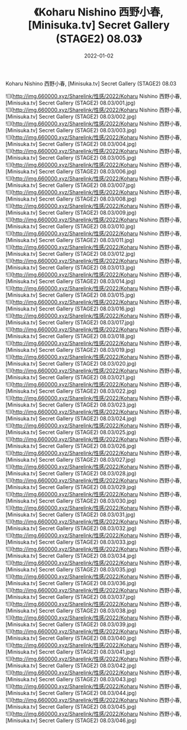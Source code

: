 ﻿---
layout: post
title:  《Koharu Nishino 西野小春, [Minisuka.tv] Secret Gallery (STAGE2) 08.03》
date:   2022-01-02
img: http://img.660000.xyz/Sharelink/性感/2022/Koharu Nishino 西野小春, [Minisuka.tv] Secret Gallery (STAGE2) 08.03/000.jpg
categories: [美女, 清纯, 唯美]
---

Koharu Nishino 西野小春, [Minisuka.tv] Secret Gallery (STAGE2) 08.03

  ![](http://img.660000.xyz/Sharelink/性感/2022/Koharu Nishino 西野小春, [Minisuka.tv] Secret Gallery (STAGE2) 08.03/001.jpg) <br> ![](http://img.660000.xyz/Sharelink/性感/2022/Koharu Nishino 西野小春, [Minisuka.tv] Secret Gallery (STAGE2) 08.03/002.jpg) <br> ![](http://img.660000.xyz/Sharelink/性感/2022/Koharu Nishino 西野小春, [Minisuka.tv] Secret Gallery (STAGE2) 08.03/003.jpg) <br> ![](http://img.660000.xyz/Sharelink/性感/2022/Koharu Nishino 西野小春, [Minisuka.tv] Secret Gallery (STAGE2) 08.03/004.jpg) <br> ![](http://img.660000.xyz/Sharelink/性感/2022/Koharu Nishino 西野小春, [Minisuka.tv] Secret Gallery (STAGE2) 08.03/005.jpg) <br> ![](http://img.660000.xyz/Sharelink/性感/2022/Koharu Nishino 西野小春, [Minisuka.tv] Secret Gallery (STAGE2) 08.03/006.jpg) <br> ![](http://img.660000.xyz/Sharelink/性感/2022/Koharu Nishino 西野小春, [Minisuka.tv] Secret Gallery (STAGE2) 08.03/007.jpg) <br> ![](http://img.660000.xyz/Sharelink/性感/2022/Koharu Nishino 西野小春, [Minisuka.tv] Secret Gallery (STAGE2) 08.03/008.jpg) <br> ![](http://img.660000.xyz/Sharelink/性感/2022/Koharu Nishino 西野小春, [Minisuka.tv] Secret Gallery (STAGE2) 08.03/009.jpg) <br> ![](http://img.660000.xyz/Sharelink/性感/2022/Koharu Nishino 西野小春, [Minisuka.tv] Secret Gallery (STAGE2) 08.03/010.jpg) <br> ![](http://img.660000.xyz/Sharelink/性感/2022/Koharu Nishino 西野小春, [Minisuka.tv] Secret Gallery (STAGE2) 08.03/011.jpg) <br> ![](http://img.660000.xyz/Sharelink/性感/2022/Koharu Nishino 西野小春, [Minisuka.tv] Secret Gallery (STAGE2) 08.03/012.jpg) <br> ![](http://img.660000.xyz/Sharelink/性感/2022/Koharu Nishino 西野小春, [Minisuka.tv] Secret Gallery (STAGE2) 08.03/013.jpg) <br> ![](http://img.660000.xyz/Sharelink/性感/2022/Koharu Nishino 西野小春, [Minisuka.tv] Secret Gallery (STAGE2) 08.03/014.jpg) <br> ![](http://img.660000.xyz/Sharelink/性感/2022/Koharu Nishino 西野小春, [Minisuka.tv] Secret Gallery (STAGE2) 08.03/015.jpg) <br> ![](http://img.660000.xyz/Sharelink/性感/2022/Koharu Nishino 西野小春, [Minisuka.tv] Secret Gallery (STAGE2) 08.03/016.jpg) <br> ![](http://img.660000.xyz/Sharelink/性感/2022/Koharu Nishino 西野小春, [Minisuka.tv] Secret Gallery (STAGE2) 08.03/017.jpg) <br> ![](http://img.660000.xyz/Sharelink/性感/2022/Koharu Nishino 西野小春, [Minisuka.tv] Secret Gallery (STAGE2) 08.03/018.jpg) <br> ![](http://img.660000.xyz/Sharelink/性感/2022/Koharu Nishino 西野小春, [Minisuka.tv] Secret Gallery (STAGE2) 08.03/019.jpg) <br> ![](http://img.660000.xyz/Sharelink/性感/2022/Koharu Nishino 西野小春, [Minisuka.tv] Secret Gallery (STAGE2) 08.03/020.jpg) <br> ![](http://img.660000.xyz/Sharelink/性感/2022/Koharu Nishino 西野小春, [Minisuka.tv] Secret Gallery (STAGE2) 08.03/021.jpg) <br> ![](http://img.660000.xyz/Sharelink/性感/2022/Koharu Nishino 西野小春, [Minisuka.tv] Secret Gallery (STAGE2) 08.03/022.jpg) <br> ![](http://img.660000.xyz/Sharelink/性感/2022/Koharu Nishino 西野小春, [Minisuka.tv] Secret Gallery (STAGE2) 08.03/023.jpg) <br> ![](http://img.660000.xyz/Sharelink/性感/2022/Koharu Nishino 西野小春, [Minisuka.tv] Secret Gallery (STAGE2) 08.03/024.jpg) <br> ![](http://img.660000.xyz/Sharelink/性感/2022/Koharu Nishino 西野小春, [Minisuka.tv] Secret Gallery (STAGE2) 08.03/025.jpg) <br> ![](http://img.660000.xyz/Sharelink/性感/2022/Koharu Nishino 西野小春, [Minisuka.tv] Secret Gallery (STAGE2) 08.03/026.jpg) <br> ![](http://img.660000.xyz/Sharelink/性感/2022/Koharu Nishino 西野小春, [Minisuka.tv] Secret Gallery (STAGE2) 08.03/027.jpg) <br> ![](http://img.660000.xyz/Sharelink/性感/2022/Koharu Nishino 西野小春, [Minisuka.tv] Secret Gallery (STAGE2) 08.03/028.jpg) <br> ![](http://img.660000.xyz/Sharelink/性感/2022/Koharu Nishino 西野小春, [Minisuka.tv] Secret Gallery (STAGE2) 08.03/029.jpg) <br> ![](http://img.660000.xyz/Sharelink/性感/2022/Koharu Nishino 西野小春, [Minisuka.tv] Secret Gallery (STAGE2) 08.03/030.jpg) <br> ![](http://img.660000.xyz/Sharelink/性感/2022/Koharu Nishino 西野小春, [Minisuka.tv] Secret Gallery (STAGE2) 08.03/031.jpg) <br> ![](http://img.660000.xyz/Sharelink/性感/2022/Koharu Nishino 西野小春, [Minisuka.tv] Secret Gallery (STAGE2) 08.03/032.jpg) <br> ![](http://img.660000.xyz/Sharelink/性感/2022/Koharu Nishino 西野小春, [Minisuka.tv] Secret Gallery (STAGE2) 08.03/033.jpg) <br> ![](http://img.660000.xyz/Sharelink/性感/2022/Koharu Nishino 西野小春, [Minisuka.tv] Secret Gallery (STAGE2) 08.03/034.jpg) <br> ![](http://img.660000.xyz/Sharelink/性感/2022/Koharu Nishino 西野小春, [Minisuka.tv] Secret Gallery (STAGE2) 08.03/035.jpg) <br> ![](http://img.660000.xyz/Sharelink/性感/2022/Koharu Nishino 西野小春, [Minisuka.tv] Secret Gallery (STAGE2) 08.03/036.jpg) <br> ![](http://img.660000.xyz/Sharelink/性感/2022/Koharu Nishino 西野小春, [Minisuka.tv] Secret Gallery (STAGE2) 08.03/037.jpg) <br> ![](http://img.660000.xyz/Sharelink/性感/2022/Koharu Nishino 西野小春, [Minisuka.tv] Secret Gallery (STAGE2) 08.03/038.jpg) <br> ![](http://img.660000.xyz/Sharelink/性感/2022/Koharu Nishino 西野小春, [Minisuka.tv] Secret Gallery (STAGE2) 08.03/039.jpg) <br> ![](http://img.660000.xyz/Sharelink/性感/2022/Koharu Nishino 西野小春, [Minisuka.tv] Secret Gallery (STAGE2) 08.03/040.jpg) <br> ![](http://img.660000.xyz/Sharelink/性感/2022/Koharu Nishino 西野小春, [Minisuka.tv] Secret Gallery (STAGE2) 08.03/041.jpg) <br> ![](http://img.660000.xyz/Sharelink/性感/2022/Koharu Nishino 西野小春, [Minisuka.tv] Secret Gallery (STAGE2) 08.03/042.jpg) <br> ![](http://img.660000.xyz/Sharelink/性感/2022/Koharu Nishino 西野小春, [Minisuka.tv] Secret Gallery (STAGE2) 08.03/043.jpg) <br> ![](http://img.660000.xyz/Sharelink/性感/2022/Koharu Nishino 西野小春, [Minisuka.tv] Secret Gallery (STAGE2) 08.03/044.jpg) <br> ![](http://img.660000.xyz/Sharelink/性感/2022/Koharu Nishino 西野小春, [Minisuka.tv] Secret Gallery (STAGE2) 08.03/045.jpg) <br> ![](http://img.660000.xyz/Sharelink/性感/2022/Koharu Nishino 西野小春, [Minisuka.tv] Secret Gallery (STAGE2) 08.03/046.jpg) <br>